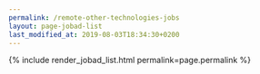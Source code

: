```yaml
---
permalink: /remote-other-technologies-jobs
layout: page-jobad-list
last_modified_at: 2019-08-03T18:34:30+0200
---
```

{% include render_jobad_list.html permalink=page.permalink %}
